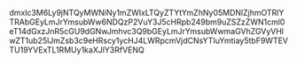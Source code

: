 dmxlc3M6Ly9jNTQyMWNiNy1mZWIxLTQyZTYtYmZhNy05MDNlZjhmOTRlYTRAbGEyLmJrYmsubWw6NDQzP2VuY3J5cHRpb249bm9uZSZzZWN1cml0eT14dGxzJnR5cGU9dGNwJmhvc3Q9bGEyLmJrYmsubWwmaGVhZGVyVHlwZT1ub25lJmZsb3c9eHRscy1ycHJ4LWRpcmVjdCNsYTIuYmtiay5tbF9WTEVTU19YVExTL1RMUy1kaXJlY3RfVENQ
